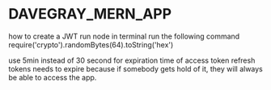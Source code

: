 # DAVEGRAY_MERN_APP
how to create a JWT 
run node in terminal
run the following command
require('crypto').randomBytes(64).toString('hex')


use 5min instead of 30 second for expiration time of access token
refresh tokens needs to expire because if somebody gets hold of it, they will always be able to access the app.
